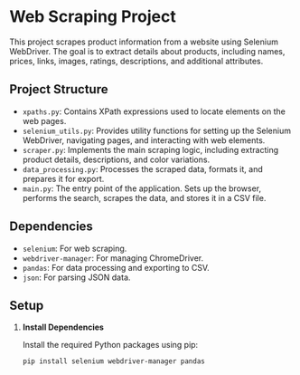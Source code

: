 # Web Scraping Project

This project scrapes product information from a website using Selenium WebDriver. The goal is to extract details about products, including names, prices, links, images, ratings, descriptions, and additional attributes.

## Project Structure

- `xpaths.py`: Contains XPath expressions used to locate elements on the web pages.
- `selenium_utils.py`: Provides utility functions for setting up the Selenium WebDriver, navigating pages, and interacting with web elements.
- `scraper.py`: Implements the main scraping logic, including extracting product details, descriptions, and color variations.
- `data_processing.py`: Processes the scraped data, formats it, and prepares it for export.
- `main.py`: The entry point of the application. Sets up the browser, performs the search, scrapes the data, and stores it in a CSV file.

## Dependencies

- `selenium`: For web scraping.
- `webdriver-manager`: For managing ChromeDriver.
- `pandas`: For data processing and exporting to CSV.
- `json`: For parsing JSON data.

## Setup

1. **Install Dependencies**

   Install the required Python packages using pip:

   ```bash
   pip install selenium webdriver-manager pandas
